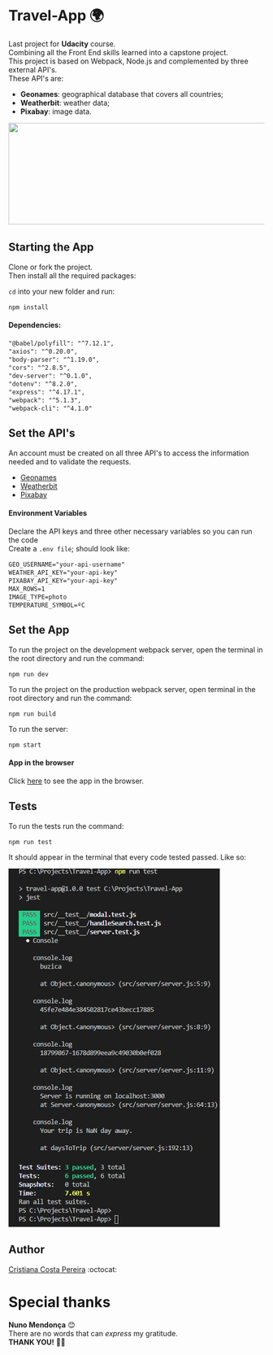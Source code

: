 # Travel-App :earth_africa:

Last project for **Udacity** course.<br>
Combining all the Front End skills learned into a capstone project.<br>
This project is based on Webpack, Node.js and complemented by three external API's.<br>
These API's are:<br>
* **Geonames**: geographical database that covers all countries;
* **Weatherbit**: weather data;
* **Pixabay**: image data.

<img src="https://www.bsb-muenchen.de/fileadmin/bsb/sammlungen/karten/998x400_beschreibung_deudtschlandt_bsb00002969_00001.jpg" width="1000" height="200">

## Starting the App

Clone or fork the project.<br>
Then install all the required packages:

`cd` into your new folder and run:
```
npm install
```

#### Dependencies:

    "@babel/polyfill": "^7.12.1",
    "axios": "^0.20.0",
    "body-parser": "^1.19.0",
    "cors": "^2.8.5",
    "dev-server": "^0.1.0",
    "dotenv": "^8.2.0",
    "express": "^4.17.1",
    "webpack": "^5.1.3",
    "webpack-cli": "^4.1.0"

## Set the API's

An account must be created on all three API's to access the information needed and to validate the requests.

* [Geonames](http://www.geonames.org/export/web-services.html)
* [Weatherbit](https://www.weatherbit.io/account/create)
* [Pixabay](https://pixabay.com/api/docs/)

#### Environment Variables

Declare the API keys and three other necessary variables so you can run the code<br>
Create a `.env file`; should look like:
```
GEO_USERNAME="your-api-username"
WEATHER_API_KEY="your-api-key"
PIXABAY_API_KEY="your-api-key"
MAX_ROWS=1
IMAGE_TYPE=photo
TEMPERATURE_SYMBOL=ºC
```

## Set the App

To run the project on the development webpack server, open the terminal in the root directory and run the command:

```
npm run dev
```

To run the project on the production webpack server, open terminal in the root directory and run the command:

```
npm run build
```
To run the server:

```
npm start
```

#### App in the browser
Click [here](http://localhost:3000/) to see the app in the browser.

## Tests

To run the tests run the command:
```
npm run test
```
It should appear in the terminal that every code tested passed. Like so:

![picture](src/client/media/tests_completed.jpg)

## Author

[Cristiana Costa Pereira](https://github.com/CristianaCostaPereira) :octocat:

# Special thanks
**Nuno Mendonça** :blush:<br>
There are no words that can *express* my gratitude.<br>
**THANK YOU!** :sweet_potato::jack_o_lantern:
